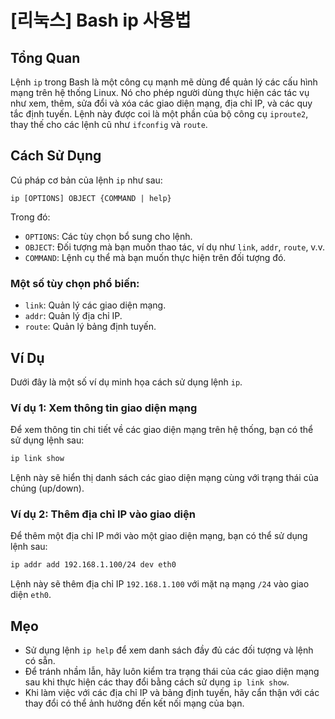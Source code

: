 # [리눅스] Bash ip 사용법

## Tổng Quan
Lệnh `ip` trong Bash là một công cụ mạnh mẽ dùng để quản lý các cấu hình mạng trên hệ thống Linux. Nó cho phép người dùng thực hiện các tác vụ như xem, thêm, sửa đổi và xóa các giao diện mạng, địa chỉ IP, và các quy tắc định tuyến. Lệnh này được coi là một phần của bộ công cụ `iproute2`, thay thế cho các lệnh cũ như `ifconfig` và `route`.

## Cách Sử Dụng
Cú pháp cơ bản của lệnh `ip` như sau:

```
ip [OPTIONS] OBJECT {COMMAND | help}
```

Trong đó:
- `OPTIONS`: Các tùy chọn bổ sung cho lệnh.
- `OBJECT`: Đối tượng mà bạn muốn thao tác, ví dụ như `link`, `addr`, `route`, v.v.
- `COMMAND`: Lệnh cụ thể mà bạn muốn thực hiện trên đối tượng đó.

### Một số tùy chọn phổ biến:
- `link`: Quản lý các giao diện mạng.
- `addr`: Quản lý địa chỉ IP.
- `route`: Quản lý bảng định tuyến.

## Ví Dụ
Dưới đây là một số ví dụ minh họa cách sử dụng lệnh `ip`.

### Ví dụ 1: Xem thông tin giao diện mạng
Để xem thông tin chi tiết về các giao diện mạng trên hệ thống, bạn có thể sử dụng lệnh sau:

```bash
ip link show
```

Lệnh này sẽ hiển thị danh sách các giao diện mạng cùng với trạng thái của chúng (up/down).

### Ví dụ 2: Thêm địa chỉ IP vào giao diện
Để thêm một địa chỉ IP mới vào một giao diện mạng, bạn có thể sử dụng lệnh sau:

```bash
ip addr add 192.168.1.100/24 dev eth0
```

Lệnh này sẽ thêm địa chỉ IP `192.168.1.100` với mặt nạ mạng `/24` vào giao diện `eth0`.

## Mẹo
- Sử dụng lệnh `ip help` để xem danh sách đầy đủ các đối tượng và lệnh có sẵn.
- Để tránh nhầm lẫn, hãy luôn kiểm tra trạng thái của các giao diện mạng sau khi thực hiện các thay đổi bằng cách sử dụng `ip link show`.
- Khi làm việc với các địa chỉ IP và bảng định tuyến, hãy cẩn thận với các thay đổi có thể ảnh hưởng đến kết nối mạng của bạn.